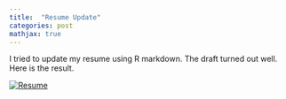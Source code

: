 ```yaml
---
title:  "Resume Update"
categories: post
mathjax: true
---
```


I tried to update my resume using R markdown. The draft turned out well. Here is the result.  

[![Resume](https://raw.githubusercontent.com/SeokLeeUS/seokleeus.github.io/master/_images/_Resume/Resume_Seok_Lee.jpg)](https://nbviewer.jupyter.org/github/SeokLeeUS/seokleeus.github.io/blob/master/_images/Seok_Lee_Resume_in_R.pdf)
